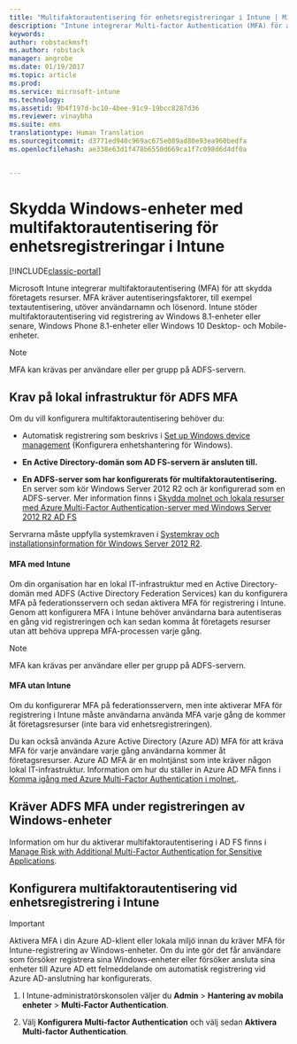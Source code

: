 ```yaml
---
title: "Multifaktorautentisering för enhetsregistreringar i Intune | Microsoft Docs"
description: "Intune integrerar Multi-factor Authentication (MFA) för att skydda företagets resurser."
keywords: 
author: robstackmsft
ms.author: robstack
manager: angrobe
ms.date: 01/19/2017
ms.topic: article
ms.prod: 
ms.service: microsoft-intune
ms.technology: 
ms.assetid: 9b4f197d-bc10-4bee-91c9-19bcc8287d36
ms.reviewer: vinaybha
ms.suite: ems
translationtype: Human Translation
ms.sourcegitcommit: d3771ed940c969ac675e089ad80e93ea960bedfa
ms.openlocfilehash: ae338e63d1f478b6550d669ca1f7c098d6d4df0a


---
```


# <a name="protect-windows-devices-with-multi-factor-authentication-for-intune-device-enrollments"></a>Skydda Windows-enheter med multifaktorautentisering för enhetsregistreringar i Intune

[!INCLUDE[classic-portal](../includes/classic-portal.md)]

Microsoft Intune integrerar multifaktorautentisering (MFA) för att skydda företagets resurser. MFA kräver autentiseringsfaktorer, till exempel textautentisering, utöver användarnamn och lösenord. Intune stöder multifaktorautentisering vid registrering av Windows 8.1-enheter eller senare, Windows Phone 8.1-enheter eller Windows 10 Desktop- och Mobile-enheter.

>[!NOTE]
>
>MFA kan krävas per användare eller per grupp på ADFS-servern.  


## <a name="on-premises-infrastructure-requirements-for-adfs-mfa"></a>Krav på lokal infrastruktur för ADFS MFA
Om du vill konfigurera multifaktorautentisering behöver du:

-   Automatisk registrering som beskrivs i [Set up Windows device management](set-up-windows-device-management-with-microsoft-intune.md) (Konfigurera enhetshantering för Windows).
-   **En Active Directory-domän som AD FS-servern är ansluten till.**

-   **En ADFS-server som har konfigurerats för multifaktorautentisering.** En server som kör Windows Server 2012 R2 och är konfigurerad som en ADFS-server. Mer information finns i [Skydda molnet och lokala resurser med Azure Multi-Factor Authentication-server med Windows Server 2012 R2 AD FS](https://azure.microsoft.com/en-us/documentation/articles/multi-factor-authentication-get-started-adfs-w2k12/)

Servrarna måste uppfylla systemkraven i [Systemkrav och installationsinformation för Windows Server 2012 R2](http://technet.microsoft.com/library/dn303418.aspx).

 


#### <a name="mfa-with-intune"></a>MFA med Intune
Om din organisation har en lokal IT-infrastruktur med en Active Directory-domän med ADFS (Active Directory Federation Services) kan du konfigurera MFA på federationsservern och sedan aktivera MFA för registrering i Intune. Genom att konfigurera MFA i Intune behöver användarna bara autentiseras en gång vid registreringen och kan sedan komma åt företagets resurser utan att behöva upprepa MFA-processen varje gång.

>[!NOTE]
>
>MFA kan krävas per användare eller per grupp på ADFS-servern.  

#### <a name="mfa-without-intune"></a>MFA utan Intune
Om du konfigurerar MFA på federationsservern, men inte aktiverar MFA för registrering i Intune måste användarna använda MFA varje gång de kommer åt företagsresurser (inte bara vid enhetsregistreringen).

Du kan också använda Azure Active Directory (Azure AD) MFA för att kräva MFA för varje användare varje gång användarna kommer åt företagsresurser. Azure AD MFA är en molntjänst som inte kräver någon lokal IT-infrastruktur. Information om hur du ställer in Azure AD MFA finns i [Komma igång med Azure Multi-Factor Authentication i molnet.](https://azure.microsoft.com/en-us/documentation/articles/multi-factor-authentication-get-started-cloud/).

## <a name="requiring-adfs-mfa-during-enrollment-of-windows-devices"></a>Kräver ADFS MFA under registreringen av Windows-enheter
Information om hur du aktiverar multifaktorautentisering i AD FS finns i [Manage Risk with Additional Multi-Factor Authentication for Sensitive Applications](http://technet.microsoft.com/library/dn280949.aspx).

## <a name="set-up-device-enrollment-mfa-in-intune"></a>Konfigurera multifaktorautentisering vid enhetsregistrering i Intune
>[!Important]  
>Aktivera MFA i din Azure AD-klient eller lokala miljö innan du kräver MFA för Intune-registrering av Windows-enheter. Om du inte gör det får användare som försöker registrera sina Windows-enheter eller försöker ansluta sina enheter till Azure AD ett felmeddelande om automatisk registrering vid Azure AD-anslutning har konfigurerats.

1.  I Intune-administratörskonsolen väljer du **Admin** &gt; **Hantering av mobila enheter** &gt; **Multi-Factor Authentication**.

2.  Välj **Konfigurera Multi-factor Authentication** och välj sedan **Aktivera Multi-factor Authentication**.



<!--HONumber=Feb17_HO1-->


